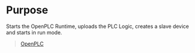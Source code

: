 # Purpose
Starts the OpenPLC Runtime, uploads the PLC Logic, creates a slave device and starts in run mode.
> [OpenPLC](https://openplcproject.com/)